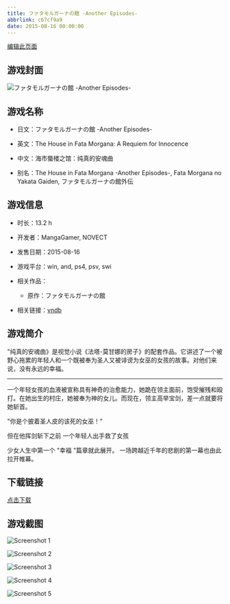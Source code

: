 ```yaml
---
title: ファタモルガーナの館 -Another Episodes-
abbrlink: c67cf9a9
date: 2015-08-16 00:00:00
---
```

[编辑此页面](https://github.com/ACG-3/ADV3-source/blob/main/source/_posts/%E3%83%95%E3%82%A1%E3%82%BF%E3%83%A2%E3%83%AB%E3%82%AC%E3%83%BC%E3%83%8A%E3%81%AE%E9%A4%A8%20-Another%20Episodes-.md)

## 游戏封面

![ファタモルガーナの館 -Another Episodes-](https://pan.timero.xyz/d/onedrive/img_lib_001/%E3%83%95%E3%82%A1%E3%82%BF%E3%83%A2%E3%83%AB%E3%82%AC%E3%83%BC%E3%83%8A%E3%81%AE%E9%A4%A8%20-Another%20Episodes-_cover.avif)


## 游戏名称

- 日文：ファタモルガーナの館 -Another Episodes-
- 英文：The House in Fata Morgana: A Requiem for Innocence
- 中文：海市蜃楼之馆：纯真的安魂曲

- 别名：The House in Fata Morgana -Another Episodes-, Fata Morgana no Yakata Gaiden, ファタモルガーナの館外伝


## 游戏信息

- 时长：13.2 h
- 开发者：MangaGamer, NOVECT
- 发售日期：2015-08-16
- 游戏平台：win, and, ps4, psv, swi
- 相关作品：
   - 原作：ファタモルガーナの館

- 相关链接：[vndb](https://vndb.org/v18397)


## 游戏简介

"纯真的安魂曲》是视觉小说《法塔-莫甘娜的房子》的配套作品。它讲述了一个被野心拖累的年轻人和一个既被奉为圣人又被诽谤为女巫的女孩的故事。对他们来说，没有永远的幸福。

---------------------------

一个年轻女孩的血液被宣称具有神奇的治愈能力，她跪在领主面前，饱受摧残和殴打。在她出生的村庄，她被奉为神的女儿。而现在，领主高举宝剑，差一点就要将她斩首。

"你是个披着圣人皮的该死的女巫！"

但在他挥剑斩下之前 一个年轻人出手救了女孩

少女人生中第一个 "幸福 "篇章就此展开。
一场跨越近千年的悲剧的第一幕也由此拉开帷幕。




## 下载链接

[点击下载](https://pan.timero.xyz/onedrive/adv_lib_001/%E3%83%95%E3%82%A1%E3%82%BF%E3%83%A2%E3%83%AB%E3%82%AC%E3%83%BC%E3%83%8A%E3%81%AE%E9%A4%A8%20-Another%20Episodes-)


## 游戏截图


![Screenshot 1](https://pan.timero.xyz/d/onedrive/img_lib_001/%E3%83%95%E3%82%A1%E3%82%BF%E3%83%A2%E3%83%AB%E3%82%AC%E3%83%BC%E3%83%8A%E3%81%AE%E9%A4%A8%20-Another%20Episodes-_Screenshot_1.avif)

![Screenshot 2](https://pan.timero.xyz/d/onedrive/img_lib_001/%E3%83%95%E3%82%A1%E3%82%BF%E3%83%A2%E3%83%AB%E3%82%AC%E3%83%BC%E3%83%8A%E3%81%AE%E9%A4%A8%20-Another%20Episodes-_Screenshot_2.avif)

![Screenshot 3](https://pan.timero.xyz/d/onedrive/img_lib_001/%E3%83%95%E3%82%A1%E3%82%BF%E3%83%A2%E3%83%AB%E3%82%AC%E3%83%BC%E3%83%8A%E3%81%AE%E9%A4%A8%20-Another%20Episodes-_Screenshot_3.avif)

![Screenshot 4](https://pan.timero.xyz/d/onedrive/img_lib_001/%E3%83%95%E3%82%A1%E3%82%BF%E3%83%A2%E3%83%AB%E3%82%AC%E3%83%BC%E3%83%8A%E3%81%AE%E9%A4%A8%20-Another%20Episodes-_Screenshot_4.avif)

![Screenshot 5](https://pan.timero.xyz/d/onedrive/img_lib_001/%E3%83%95%E3%82%A1%E3%82%BF%E3%83%A2%E3%83%AB%E3%82%AC%E3%83%BC%E3%83%8A%E3%81%AE%E9%A4%A8%20-Another%20Episodes-_Screenshot_5.avif)

